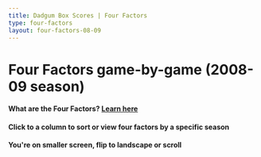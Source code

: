 ```yaml
---
title: Dadgum Box Scores | Four Factors
type: four-factors
layout: four-factors-08-09
---
```


# Four Factors game-by-game (2008-09 season)

#### What are the Four Factors? [Learn here](https://cbbstatshelp.com/four-factors/intro/)

<h4 class="jalek" >Click to a column to sort or view four factors by a specific season</h4> 

<h4 class="d-sm-none">You're on smaller screen, flip to landscape or scroll</h4>